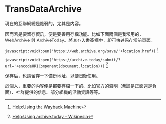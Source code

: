 # TransDataArchive

現在的互聯網總是脆弱的，尤其是内容。

因而若是要留存資訊，便是要善用存檔功能。比如下面兩個是我常用的，[WebArchive](https://web.archive.org/) 與 [ArchiveToday](https://archive.today/)。將其存入書簽欄中，即可快速保存當前頁面。

`javascript:void(open('https://web.archive.org/save/'+location.href))` [^1]

`javascript:void(open('https://archive.today/submit/?url='+encodeURIComponent(document.location)))` [^2]

保存后，也請留存一下備份地址，以便日後使用。

於個人，重要的内容便是都要存檔一下的。比如官方的聲明（無論是正面還是負面）、社群提供的信息、部分組織的活動資訊等等。


[^1]: [Help:Using the Wayback Machine](https://en.wikipedia.org/wiki/Help:Using_the_Wayback_Machine)
[^2]: [Help:Using archive.today - Wikipedia](https://en.wikipedia.org/wiki/Help:Using_archive.today)
